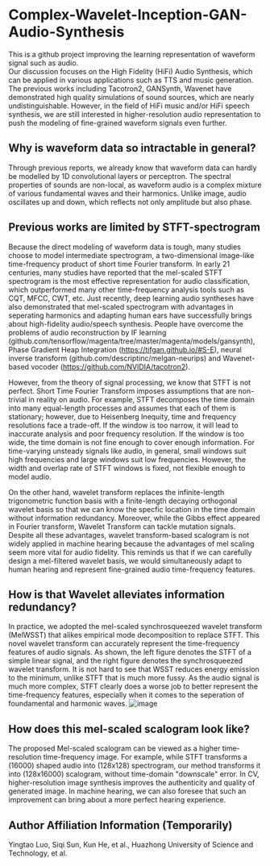 # Complex-Wavelet-Inception-GAN-Audio-Synthesis
This is a github project improving the learning representation of waveform signal such as audio.  
Our discussion focuses on the High Fidelity (HiFi) Audio Synthesis, which can be applied in various applications such as TTS and music generation. The previous works including Tacotron2, GANSynth, Wavenet have demonstrated high quality simulations of sound sources, which are nearly undistinguishable. However, in the field of HiFi music and/or HiFi speech synthesis, we are still interested in higher-resolution audio representation to push the modeling of fine-grained waveform signals even further. 
## Why is waveform data so intractable in general?
Through previous reports, we already know that waveform data can hardly be modelled by 1D convolutional layers or perceptron. The spectral properties of sounds are non-local, as waveform audio is a complex mixture of various fundamental waves and their harmonics. Unlike image, audio oscillates up and down, which reflects not only amplitude but also phase.
## Previous works are limited by STFT-spectrogram
Because the direct modeling of waveform data is tough, many studies choose to model intermediate spectrogram, a two-dimensional image-like time-frequency product of short time Fourier transform. In early 21 centuries, many studies have reported that the mel-scaled STFT spectrogram is the most effective representation for audio classification, which outperformed many other time-frequency analysis tools such as CQT, MFCC, CWT, etc. Just recently, deep learning audio syntheses have also demonstrated that mel-scaled spectrogram with advantages in seperating harmonics and adapting human ears have successfully brings about high-fidelity audio/speech synthesis. People have overcome the problems of audio reconstruction by IF learning (github.com/tensorflow/magenta/tree/master/magenta/models/gansynth), Phase Gradient Heap Integration (https://tifgan.github.io/#S-E), neural inverse transform (github.com/descriptinc/melgan-neurips) and Wavenet-based vocoder (https://github.com/NVIDIA/tacotron2).  
  
However, from the theory of signal processing, we know that STFT is not perfect. Short Time Fourier Transform imposes assumptions that are non-trivial in reality on audio. For example, STFT decomposes the time domain into many equal-length processes and assumes that each of them is stationary; however, due to Heisenberg Inequity, time and frequency resolutions face a trade-off. If the window is too narrow, it will lead to inaccurate analysis and poor frequency resolution. If the window is too wide, the time domain is not fine enough to cover enough information. For time-varying unsteady signals like audio, in general, small windows suit high frequencies and large windows suit low frequencies. However, the width and overlap rate of STFT windows is fixed, not flexible enough to model audio.  
  
On the other hand, wavelet transform replaces the infinite-length trigonometric function basis with a finite-length decaying orthogonal wavelet basis so that we can know the specfic location in the time domain without information redundancy. Moreover, while the Gibbs effect appeared in Fourier transform, Wavelet Transform can tackle mutation signals. Despite all these advantages, wavelet transform-based scalogram is not widely applied in machine hearing because the advantages of mel scaling seem more vital for audio fidelity. This reminds us that if we can carefully design a mel-filtered wavelet basis, we would simultaneously adapt to human hearing and represent fine-grained audio time-frequency features.
## How is that Wavelet alleviates information redundancy?
In practice, we adopted the mel-scaled synchrosqueezed wavelet transform (MelWSST) that alikes empirical mode decomposition to replace STFT. This novel wavelet transform can accurately represent the time-frequency features of audio signals. As shown, the left figure denotes the STFT of a simple linear signal, and the right figure denotes the synchrosqueezed wavelet transform. It is not hard to see that WSST reduces energy emission to the minimum, unlike STFT that is much more fussy. As the audio signal is much more complex, STFT clearly does a worse job to better represent the time-frequency features, especially when it comes to the seperation of foundamental and harmonic waves.
![image](https://github.com/yingtaoluo/Complex-Wavelet-Inception-GAN-Audio-Synthesis/blob/master/stft.vs.wsst.png)  
## How does this mel-scaled scalogram look like?  
The proposed Mel-scaled scalogram can be viewed as a higher time-resolution time-frequency image. For example, while STFT transforms a (16000) shaped audio into (128x128) spectrogram, our method transforms it into (128x16000) scalogram, without time-domain "downscale" error. In CV, higher-resolution image synthesis improves the authenticity and quality of generated image. In machine hearing, we can also foresee that such an improvement can bring about a more perfect hearing experience.
## Author Affiliation Information (Temporarily)
Yingtao Luo, Siqi Sun, Kun He, et al., Huazhong University of Science and Technology, et al.
